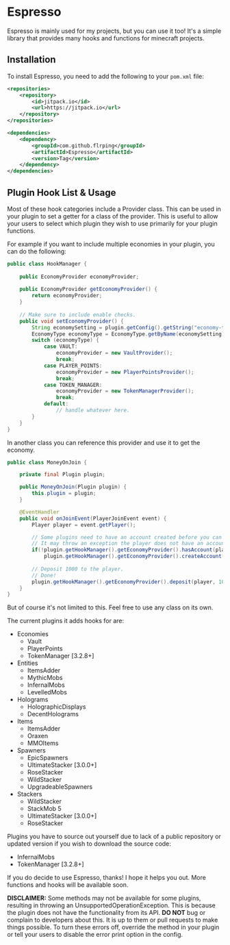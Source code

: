 # Espresso
Espresso is mainly used for my projects, but you can use it too!
It's a simple library that provides many hooks and functions for minecraft projects.

## Installation
To install Espresso, you need to add the following to your `pom.xml` file:
```xml
<repositories>
    <repository>
        <id>jitpack.io</id>
        <url>https://jitpack.io</url>
    </repository>
</repositories>

<dependencies>
    <dependency>
        <groupId>com.github.flrping</groupId>
        <artifactId>Espresso</artifactId>
        <version>Tag</version>
    </dependency>
</dependencies>
```

## Plugin Hook List & Usage
Most of these hook categories include a Provider class. This can be used in your plugin
to set a getter for a class of the provider. This is useful to allow your users to select
which plugin they wish to use primarily for your plugin functions. 

For example if you want to include multiple economies in your plugin, you can do the following:
```java
public class HookManager {
    
    public EconomyProvider economyProvider;
    
    public EconomyProvider getEconomyProvider() {
        return economyProvider;
    }
    
    // Make sure to include enable checks.
    public void setEconomyProvider() {
        String economySetting = plugin.getConfig().getString("economy-type");
        EconomyType economyType = EconomyType.getByName(economySetting);
        switch (economyType) {
            case VAULT:
                economyProvider = new VaultProvider();
                break;
            case PLAYER_POINTS:
                economyProvider = new PlayerPointsProvider();
                break;
            case TOKEN_MANAGER:
                economyProvider = new TokenManagerProvider();
                break;
            default:
                // handle whatever here.
        }
    }
}
```
In another class you can reference this provider and use it to get the economy.

```java
public class MoneyOnJoin {

    private final Plugin plugin;

    public MoneyOnJoin(Plugin plugin) {
        this.plugin = plugin;
    }

    @EventHandler
    public void onJoinEvent(PlayerJoinEvent event) {
        Player player = event.getPlayer();

        // Some plugins need to have an account created before you can deposit.
        // It may throw an exception the player does not have an account.
        if(!plugin.getHookManager().getEconomyProvider().hasAccount(player)) 
            plugin.getHookManager().getEconomyProvider().createAccount(player);
        
        // Deposit 1000 to the player.
        // Done!
        plugin.getHookManager().getEconomyProvider().deposit(player, 1000);
    }
}
```

But of course it's not limited to this. Feel free to use any class on its own.

The current plugins it adds hooks for are:
- Economies
  - Vault
  - PlayerPoints
  - TokenManager [3.2.8+]
- Entities
  - ItemsAdder
  - MythicMobs
  - InfernalMobs
  - LevelledMobs
- Holograms
  - HolographicDisplays
  - DecentHolograms
- Items
  - ItemsAdder
  - Oraxen
  - MMOItems
- Spawners
  - EpicSpawners
  - UltimateStacker [3.0.0+]
  - RoseStacker
  - WildStacker
  - UpgradeableSpawners
- Stackers
  - WildStacker
  - StackMob 5
  - UltimateStacker [3.0.0+]
  - RoseStacker

Plugins you have to source out yourself due to lack of a public repository or updated version if you wish to download the source code:
 - InfernalMobs
 - TokenManager [3.2.8+]

If you do decide to use Espresso, thanks! I hope it helps you out. More functions and hooks will be available soon.

**DISCLAIMER:** Some methods may not be available for some plugins, resulting in throwing an UnsupportedOperationException. This is because the plugin does not have the functionality from its API. 
**DO NOT** bug or complain to developers about this. It is up to them or pull requests to make things possible. To turn these errors off, override the method in your plugin 
or tell your users to disable the error print option in the config.


